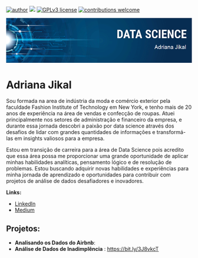 [![author](https://img.shields.io/badge/author-adrianajikal-red.svg)](https://www.linkedin.com/in/adrianajikal) [![](https://img.shields.io/badge/python-3.7+-blue.svg)](https://www.python.org/downloads/release/python-365/) [![GPLv3 license](https://img.shields.io/badge/License-GPLv3-blue.svg)](http://perso.crans.org/besson/LICENSE.html) [![contributions welcome](https://img.shields.io/badge/contributions-welcome-brightgreen.svg?style=flat)](https://github.com/Adrianajikal)

<p align="center">
  <img src="banner.png" >
</p>

# Adriana Jikal
Sou formada na area de indústria da moda e comércio exterior pela faculdade Fashion Institute of Technology em New York, e tenho mais de 20 anos de experiência na área de vendas e confecção de roupas. Atuei principalmente nos setores de administração e financeiro da empresa, e durante essa jornada descobri a paixão por data science através dos desafios de lidar com grandes quantidades de informações e transformá-las em insights valiosos para a empresa. 

Estou em transição de carreira para a área de Data Science pois acredito que essa área possa me proporcionar uma grande oportunidade de aplicar minhas habilidades analíticas, pensamento lógico e de resolução de problemas. Estou buscando adquirir novas habilidades e experiências para minha jornada de aprendizado e oportunidades para contribuir com projetos de análise de dados desafiadores e inovadores.


**Links:**
* [LinkedIn](https://www.linkedin.com/in/adrianajikal)
* [Medium](https://medium.com/@adrijikal)


## Projetos:

* **Analisando os Dados do Airbnb**: 
* **Análise de Dados de Inadimplência** : https://bit.ly/3J8vkcT
